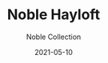 ---
image_primary: "img/hayloft_collection_noble_finium_1-410x410.jpg"
image_secondary: "img/hayloft_collection_noble_finium-1000x400.jpg"
subtitle: "Noble Collection"
description: "Developed%20using%20authentic%20centuries-old%20Canadian%20barn%20wood%2C%20Noble%20collection%20products%20stand%20out%20thanks%20to%20their%20unique%2C%20one-of-a-kind%20look.%20Each%20product%20creatively%20reveals%20the%20character%20and%20beauty%20behind%20those%20beams%20and%20panels%20that%20have%20been%20shaped%20over%20the%20years."
tags: 
  - "Wall Panels"
title: "Noble Hayloft"
designer: "Finium"
href: "https://finium.ca/en/decorative-walls/hayloft/"
category: "Wall Panels"
manufacturer: "Finium"
slug: "/manufacturers/finium/wall-panels/finium-noble-hayloft"
date: "2021-05-10"
---